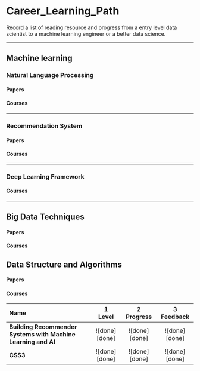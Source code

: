 # Career_Learning_Path
 Record a list of reading resource and progress from a entry level data scientist to a machine learning engineer or a better data science.

----

## Machine learning
### Natural Language Processing
#### Papers
#### Courses
----
### Recommendation System
#### Papers
#### Courses
----
### Deep Learning Framework
#### Courses
----

## Big Data Techniques
#### Papers
#### Courses

## Data Structure and Algorithms
#### Papers
#### Courses

|               Name              | 1<br>Level | 2<br> Progress   | 3<br>Feedback |
|:-------------------------------- |:-----------------:|:----------------------:|:----------------:|
|**Building Recommender Systems with Machine Learning and AI**                         | ![done][done]     | ![done][done]          | ![done][done]    |
|**CSS3**                          | ![done][done]     | ![done][done]          | ![done][done]    |

